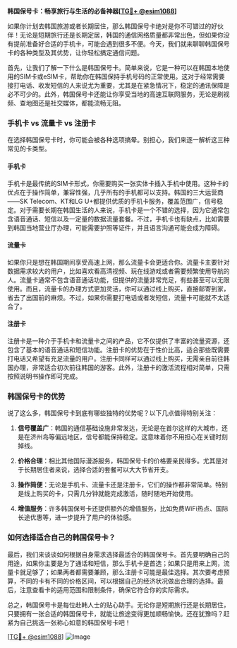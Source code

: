 **韩国保号卡：畅享旅行与生活的必备神器[[TG💪+ @esim1088](https://t.me/s/esim1088)]**

如果你计划去韩国旅游或者长期居住，那么韩国保号卡绝对是你不可错过的好伙伴！无论是短期旅行还是长期定居，韩国的通信网络质量都非常出色，但如果你没有提前准备好合适的手机卡，可能会遇到很多不便。今天，我们就来聊聊韩国保号卡的各种类型及其优势，让你轻松搞定通信问题。

首先，让我们了解一下什么是韩国保号卡。简单来说，它是一种可以在韩国本地使用的SIM卡或eSIM卡，帮助你在韩国保持手机号码的正常使用。这对于经常需要接打电话、收发短信的人来说尤为重要，尤其是在紧急情况下，稳定的通讯保障是必不可少的。此外，韩国保号卡还能让你享受当地的高速互联网服务，无论是刷视频、查地图还是社交媒体，都能流畅无阻。

### 手机卡 vs 流量卡 vs 注册卡

在选择韩国保号卡时，你可能会被各种选项搞晕。别担心，我们来逐一解析这三种常见的卡类型。

#### 手机卡
手机卡是最传统的SIM卡形式，你需要购买一张实体卡插入手机中使用。这种卡的优点在于操作简单，兼容性强，几乎所有的手机都可以支持。韩国的三大运营商——SK Telecom、KT和LG U+都提供优质的手机卡服务，覆盖范围广，信号稳定。对于需要长期在韩国生活的人来说，手机卡是一个不错的选择，因为它通常包含语音通话、短信以及一定量的数据流量套餐。不过，手机卡也有缺点，比如需要到韩国当地营业厅办理，可能需要护照等证件，并且语言沟通可能会成为障碍。

#### 流量卡
如果你只是想在韩国期间享受高速上网，那么流量卡会更适合你。流量卡主要针对数据需求较大的用户，比如喜欢看高清视频、玩在线游戏或者需要频繁使用导航的人。流量卡通常不包含语音通话功能，但提供的流量非常充足，有些甚至可以无限使用。而且，流量卡的办理方式更加灵活，你可以通过线上购买，直接邮寄到家，省去了出国前的麻烦。不过，如果你需要打电话或者发短信，流量卡可能就不太适合了。

#### 注册卡
注册卡是一种介于手机卡和流量卡之间的产品，它不仅提供了丰富的流量资源，还包含了基本的语音通话和短信功能。注册卡的优势在于性价比高，适合那些既需要打电话又希望有充足流量的用户。注册卡同样可以通过线上购买，无需亲自前往韩国办理，非常适合初次前往韩国的游客。此外，注册卡的激活流程相对简单，只需按照说明书操作即可完成。

### 韩国保号卡的优势

说了这么多，韩国保号卡到底有哪些独特的优势呢？以下几点值得特别关注：

1. **信号覆盖广**：韩国的通信基础设施非常发达，无论是在首尔这样的大城市，还是在济州岛等偏远地区，信号都能保持稳定。这意味着你不用担心在关键时刻掉线。
   
2. **价格合理**：相比其他国际漫游服务，韩国保号卡的价格要亲民得多。尤其是对于长期居住者来说，选择合适的套餐可以大大节省开支。

3. **操作简便**：无论是手机卡、流量卡还是注册卡，它们的操作都非常简单。特别是线上购买的卡，只需几分钟就能完成激活，随时随地开始使用。

4. **增值服务**：许多韩国保号卡还提供额外的增值服务，比如免费WiFi热点、国际长途优惠等，进一步提升了用户的体验感。

### 如何选择适合自己的韩国保号卡？

最后，我们来谈谈如何根据自身需求选择最适合的韩国保号卡。首先要明确自己的用途，如果你主要是为了通话和短信，那么手机卡是首选；如果只是用来上网，流量卡就足够了；如果两者都需要兼顾，那么注册卡可能是最佳选择。其次要考虑预算，不同的卡有不同的价格区间，可以根据自己的经济状况做出合理的选择。最后，注意查看卡的适用范围和限制条件，确保它符合你的实际需求。

总之，韩国保号卡是每位赴韩人士的贴心助手。无论你是短期旅行还是长期居住，只要拥有一张合适的韩国保号卡，就能让旅途变得更加顺畅愉快。还在犹豫吗？赶紧为自己挑选一张称心如意的韩国保号卡吧！

[[TG💪+ @esim1088](https://t.me/s/esim1088)] 
![Image](https://i.postimg.cc/4NQfJmqS/Snipaste-2025-05-13-00-14-12.png)
